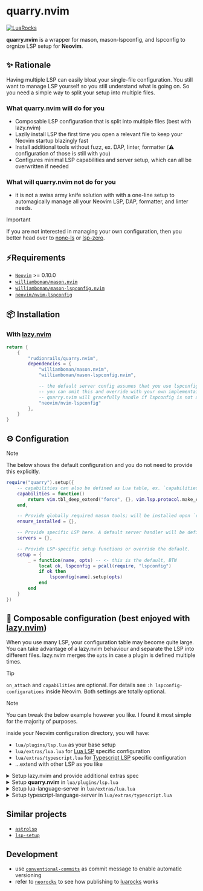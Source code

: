 # quarry.nvim

[![LuaRocks](https://img.shields.io/luarocks/v/rudionrails/quarry.nvim?style=for-the-badge)](https://luarocks.org/modules/rudionrails/quarry.nvim)

**quarry.nvim** is a wrapper for mason, mason-lspconfig, and lspconfig to orgnize LSP setup for **Neovim**.

## ✨ Rationale

Having multiple LSP can easily bloat your single-file configuration. You still want to manage LSP yourself so you still understand what is going on. So you need a simple way to split your setup into multiple files.

### What quarry.nvim will do for you

- Composable LSP configuration that is split into multiple files (best with lazy.nvim)
- Lazily install LSP the first time you open a relevant file to keep your Neovim startup blazingly fast
- Install additional tools without fuzz, ex. DAP, linter, formatter (⚠️ configuration of those is still with you)
- Configures minimal LSP capabilities and server setup, which can all be overwritten if needed

### What will quarry.nvim not do for you

- it is not a swiss army knife solution with with a one-line setup to automagically manage all your Neovim LSP, DAP, formatter, and linter needs.

> [!IMPORTANT]
>  If you are not interested in managing your own configuration, then you better head over to [none-ls](https://github.com/nvimtools/none-ls.nvim) or [lsp-zero](https://github.com/VonHeikemen/lsp-zero.nvim).

## ⚡️Requirements

- [`Neovim`](https://neovim.io/) >= 0.10.0
- [`williamboman/mason.nvim`](https://github.com/williamboman/mason.nvim)
- [`williamboman/mason-lspconfig.nvim`](https://github.com/williamboman/mason-lspconfig.nvim)
- [`neovim/nvim-lspconfig`](https://github.com/neovim/nvim-lspconfig)

## 📦 Installation

### With [lazy.nvim](https://github.com/folke/lazy.nvim)

```lua
return {
    {
        "rudionrails/quarry.nvim",
        dependencies = {
            "williamboman/mason.nvim",
            "williamboman/mason-lspconfig.nvim",

            -- the default server config assumes that you use lspconfig. If this is not the case,
            -- you can omit this and override with your own implementaiotn (see below examples).
            -- quarry.nvim will gracefully handle if lspconfig is not available.
            "neovim/nvim-lspconfig"
        },
    }
}

```

## ⚙️ Configuration

> [!NOTE]
> The below shows the default configuration and you do not need to provide this explicitly.

```lua
require("quarry").setup({
    -- capabilities can also be defined as Lua table, ex. `capabilities = {}`
    capabilities = function()
        return vim.tbl_deep_extend("force", {}, vim.lsp.protocol.make_client_capabilities())
    end,

    -- Provide globally required mason tools; will be installed upon `require("quarry").setup()`
    ensure_installed = {},

    -- Provide specific LSP here. A default server handler will be defined in any case.
    servers = {},

    -- Provide LSP-specific setup functions or override the default.
    setup = {
        _ = function(name, opts) -- <- this is the default, BTW
            local ok, lspconfig = pcall(require, "lspconfig")
            if ok then
                lspconfig[name].setup(opts)
            end
        end
    }
})
```

## 🚀 Composable configuration (best enjoyed with [lazy.nvim](https://github.com/folke/lazy.nvim))

When you use many LSP, your configuration table may become quite large. You can take advantage of a lazy.nvim behaviour and separate the LSP into different files. lazy.nvim merges the `opts` in case a plugin is defined multiple times.

> [!TIP]
> `on_attach` and `capabilities` are optional. For details see `:h lspconfig-configurations` inside Neovim. Both settings are totally optional.

> [!NOTE]
> You can tweak the below example however you like. I found it most simple for the majority of purposes.

inside your Neovim configuration directory, you will have:

- `lua/plugins/lsp.lua` as your base setup
- `lua/extras/lua.lua` for [Lua LSP](https://github.com/LuaLS/lua-language-server) specific configuration
- `lua/extras/typescript.lua` for [Typescript LSP](https://github.com/typescript-language-server/typescript-language-server) specific configuration
- ...extend with other LSP as you like

<details>
<summary>Setup lazy.nvim and provide additional extras spec</summary>

```lua
-- file: lua/init.lua

-- ... require lazy.nvim as you usually would. Check out the documentation for detailed instructions ...
require("lazy").setup({
    { import = "plugins" },
    { import = "extras" }, -- <- this is the relevant line, BTW
}, {
    -- .. regular lazy.nvim configuration ...
})
```
</details>

<details>
<summary>Setup <b>quarry.nvim</b> in <code>lua/plugins/lsp.lua</code></summary>

```lua
-- file: lua/plugins/quarry.lua
return {
    "rudionrails/quarry.nvim",
    event = "VeryLazy",
    dependencies = {
        "williamboman/mason.nvim",
        "williamboman/mason-lspconfig.nvim",
        "neovim/nvim-lspconfig",

        -- not required by quarry.nvim, just to show how to extend capabilities
        "hrsh7th/cmp-nvim-lsp",
    },
    opts = {
        ---
        -- will be passed to every LSP. Alternatively, use `LspAttach` event.
        on_attach = function(client, bufnr)
            -- Enable completion triggered by <c-x><c-o>
            vim.bo[bufnr].omnifunc = "v:lua.vim.lsp.omnifunc"

            -- helper function for keymaps on current buffer
            local nmap = function(lhs, rhs, desc)
                vim.keymap.set("n", lhs, rhs, { buffer = bufnr, desc = desc })
            end

            nmap("[d", vim.diagnostic.goto_prev)
            nmap("]d", vim.diagnostic.goto_next)
            nmap("K", vim.lsp.buf.hover, "Show lsp hover")
            nmap("gD", vim.lsp.buf.declaration, "[G]oto [D]eclaration")
            nmap("gs", vim.lsp.buf.signature_help, "[G]oto [s]ignature")
            nmap("gd", vim.lsp.buf.definition, "[G]oto [d]efinition")
            nmap("gr", vim.lsp.buf.references, "[G]oto [r]eferences")
            nmap("gi", vim.lsp.buf.implementation, "[G]oto [i]mplementation")
            nmap("gt", vim.lsp.buf.type_definition, "[G]oto [t]ype definition")

            nmap("<leader>a", vim.lsp.buf.code_action, "Code [a]ction")
            nmap("<leader>r", vim.lsp.buf.rename, "[R]ename word under cursor within project")
            nmap("<leader>h", function()
                vim.lsp.inlay_hint.enable(not vim.lsp.inlay_hint.is_enabled())
            end, "Toggle inlay [h]int")
        end,

        ---
        -- will be passed to every LSP.
        capabilities = function()
            local cmp_nvim_lsp = require("hrsh7th/cmp-nvim-lsp")

            return vim.tbl_deep_extend(
                "force",
                {},
                vim.lsp.protocol.make_client_capabilities(),
                cmp_nvim_lsp.default_capabilities()
            )
        end,
    },
}

```
</details>

<details>
<summary>Setup lua-language-server in <code>lua/extras/lua.lua</code></summary>

```lua
-- file: lua/extras/lua.lua
return {
    "rudionrails/quarry.nvim",
    opts = {
        servers = {
            lua_ls = {
                filetypes = { "lua" },
                ensure_installed = {
                    -- "lua_ls" itself will be automatically installed, since it is the key of the LSP
                    "stylua",
                    "luacheck",
                },
                opts = {
                    settings = {
                        Lua = {
                            completion = { callSnippet = "Replace" },
                            doc = { privateName = { "^_" } },
                            codeLens = { enable = true },
                            hint = {
                                enable = true,
                                setType = false,
                                paramType = true,
                                paramName = "Disable",
                                semicolon = "Disable",
                                arrayIndex = "Disable",
                            },
                            workspace = {
                                checkThirdParty = false,
                            },
                        },

                        -- Do not send telemetry data containing a randomized but unique identifier
                        telemetry = { enable = false },
                    },
                },
            },
        },
    },
}
```
</details>


<details>
<summary>Setup typescript-language-server in <code>lua/extras/typescript.lua</code></summary>

```lua
-- file: lua/extras/typescript.lua
return {
    "rudionrails/quarry.nvim",
    opts = {
        servers = {
            tsserver = {
                filetypes = {
                    "javascript",
                    "javascriptreact",
                    "javascript.jsx",
                    "typescript",
                    "typescriptreact",
                    "typescript.tsx",
                },

                ensure_installed = {
                    -- "tsserver" itself will be automatically installed, since it is the key of the LSP
                    "prettier", -- prettierd as alternative
                    "eslint", -- eslint_d as alternative
                },

                opts = {
                    completions = { completeFunctionCalls = true },
                    init_options = {
                        preferences = {
                            includeInlayParameterNameHints = "all", -- 'none' | 'literals' | 'all';
                            includeInlayParameterNameHintsWhenArgumentMatchesName = false,
                            includeInlayFunctionParameterTypeHints = true,
                            includeInlayVariableTypeHints = true,
                            includeInlayPropertyDeclarationTypeHints = true,
                            includeInlayFunctionLikeReturnTypeHints = true,
                            includeInlayEnumMemberValueHints = true,
                            importModuleSpecifierPreference = "non-relative",
                        },
                    },
                },
            },
        },
    },
}

```
</details>

## Similar projects

- [`astrolsp`](https://github.com/AstroNvim/astrolsp)
- [`lsp-setup`](https://github.com/junnplus/lsp-setup.nvim)

## Development

- use [`conventional-commits`](https://www.conventionalcommits.org/) as commit message to enable automatic versioning
- refer to [`neorocks`](https://github.com/nvim-neorocks/sample-luarocks-plugin) to see how publishing to [luarocks](https://luarocks.org/) works
